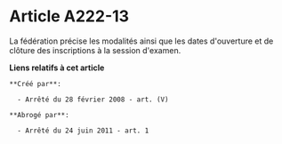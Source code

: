 # Article A222-13

La fédération précise les modalités ainsi que les dates d'ouverture et de clôture des inscriptions à la session d'examen.

**Liens relatifs à cet article**

	**Créé par**:

	  - Arrêté du 28 février 2008 - art. (V)

	**Abrogé par**:

	  - Arrêté du 24 juin 2011 - art. 1
